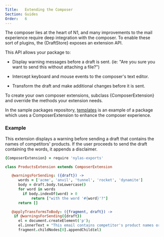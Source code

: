 ```yaml
---
Title:   Extending the Composer
Section: Guides
Order:   6
---
```


The composer lies at the heart of N1, and many improvements to the mail experience require deep integration with the composer. To enable these sort of plugins, the {DraftStore} exposes an extension API.

This API allows your package to:

- Display warning messages before a draft is sent. (ie: "Are you sure you want to send this without attaching a file?")

- Intercept keyboard and mouse events to the composer's text editor.

- Transform the draft and make additional changes before it is sent.

To create your own composer extensions, subclass {ComposerExtension} and override the methods your extension needs.

In the sample packages repository, [templates]() is an example of a package which uses a ComposerExtension to enhance the composer experience.

### Example

This extension displays a warning before sending a draft that contains the names of competitors' products. If the user proceeds to send the draft containing the words, it appends a disclaimer.

```coffee
{ComposerExtension} = require 'nylas-exports'

class ProductsExtension extends ComposerExtension

   @warningsForSending: ({draft}) ->
      words = ['acme', 'anvil', 'tunnel', 'rocket', 'dynamite']
      body = draft.body.toLowercase()
      for word in words
        if body.indexOf(word) > 0
        	return ["with the word '#{word}'?"]
	  return []

   @applyTransformsToBody: ({fragment, draft}) ->
    if @warningsForSending({draft})
      el = document.createElement('p');
      el.innerText = "This email contains competitor's product names or trademarks used in context."
      fragment.childNodes[0].appendChild(el)
```
